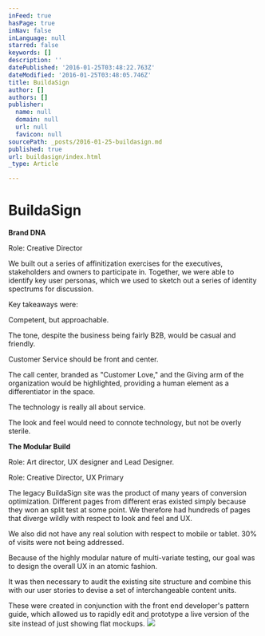 ```yaml
---
inFeed: true
hasPage: true
inNav: false
inLanguage: null
starred: false
keywords: []
description: ''
datePublished: '2016-01-25T03:48:22.763Z'
dateModified: '2016-01-25T03:48:05.746Z'
title: BuildaSign
author: []
authors: []
publisher:
  name: null
  domain: null
  url: null
  favicon: null
sourcePath: _posts/2016-01-25-buildasign.md
published: true
url: buildasign/index.html
_type: Article

---
```

# BuildaSign

**Brand DNA**

Role: Creative Director

We built out a series of affinitization exercises for the executives, stakeholders and owners to participate in. Together, we were able to identify key user personas, which we used to sketch out a series of identity spectrums for discussion.

Key takeaways were:

Competent, but approachable.

The tone, despite the business being fairly B2B, would be casual and friendly.

Customer Service should be front and center.

The call center, branded as "Customer Love," and the Giving arm of the organization would be highlighted, providing a human element as a differentiator in the space.

The technology is really all about service.

The look and feel would need to connote technology, but not be overly sterile.

**The Modular Build**

Role: Art director, UX designer and Lead Designer.

Role: Creative Director, UX Primary

The legacy BuildaSign site was the product of many years of conversion optimization. Different pages from different eras existed simply because they won an split test at some point. We therefore had hundreds of pages that diverge wildly with respect to look and feel and UX.

We also did not have any real solution with respect to mobile or tablet. 30% of visits were not being addressed.

Because of the highly modular nature of multi-variate testing, our goal was to design the overall UX in an atomic fashion.

It was then necessary to audit the existing site structure and combine this with our user stories to devise a set of interchangeable content units.

These were created in conjunction with the front end developer's pattern guide, which allowed us to rapidly edit and prototype a live version of the site instead of just showing flat mockups.
![](https://the-grid-user-content.s3-us-west-2.amazonaws.com/72225e8e-4ec8-4572-b978-d49984c41f67.png)